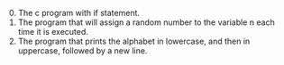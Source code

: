 0. The c program with if statement.
1. The program that will assign a random number to the variable n each time it is executed.
2. The program that prints the alphabet in lowercase, and then in uppercase, followed by a new line. 
